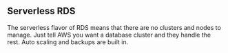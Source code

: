 ## Serverless RDS

The serverless flavor of RDS means that there are no clusters and nodes to manage. Just tell AWS you want a database cluster and they handle the rest. Auto scaling and backups are built in.